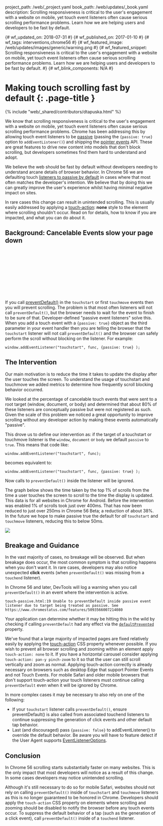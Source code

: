 project_path: /web/_project.yaml
book_path: /web/updates/_book.yaml
description: Scrolling responsiveness is critical to the user's engagement with a website on mobile, yet touch event listeners often cause serious scrolling performance problems. Learn how we are helping users and developers to be fast by default.

{# wf_updated_on: 2018-07-31 #}
{# wf_published_on: 2017-01-10 #}
{# wf_tags: interventions,chrome56 #}
{# wf_featured_image: /web/updates/images/generic/warning.png #}
{# wf_featured_snippet: Scrolling responsiveness is critical to the user's engagement with a website on mobile, yet touch event listeners often cause serious scrolling performance problems. Learn how we are helping users and developers to be fast by default. #}
{# wf_blink_components: N/A #}

# Making touch scrolling fast by default {: .page-title }

{% include "web/_shared/contributors/dtapuska.html" %}

We know that scrolling responsiveness is critical to the user's engagement with
a website on mobile, yet touch event listeners often cause serious scrolling
performance problems. Chrome has been addressing this by allowing touch event
listeners to be
[passive](/web/updates/2016/06/passive-event-listeners)
(passing the `{passive: true}` option to `addEventListener()`) and shipping the
[pointer
events](/web/updates/2016/10/pointer-events) API.
These are great features to drive new content into models that don't block
scrolling, but developers sometimes find them hard to understand and adopt.

We believe the web should be fast by default without developers needing to
understand arcane details of browser behavior. In Chrome 56 we are defaulting
touch [listeners to passive by
default](https://www.chromestatus.com/features/5093566007214080) in cases where
that most often matches the developer's intention. We believe that by doing this
we can greatly improve the user's experience whilst having minimal negative
impact on sites.

In rare cases this change can result in unintended scrolling. This is usually 
easily addressed by applying a 
[touch-action](https://developer.mozilla.org/en-US/docs/Web/CSS/touch-action): 
**none** style to the element where scrolling shouldn't occur. Read on for 
details, how to know if you are impacted, and what you can do about it.

## Background: Cancelable Events slow your page down

<div class="video-wrapper">
  <iframe class="devsite-embedded-youtube-video" data-video-id="65VMej8n23A"
          data-autohide="1" data-showinfo="0" frameborder="0" allowfullscreen>
  </iframe>
</div>

If you call
[preventDefault()](https://developer.mozilla.org/en-US/docs/Web/API/Event/preventDefault)
in the `touchstart` or first `touchmove` events then you will prevent scrolling.
The problem is that most often listeners will not call `preventDefault()`, but
the browser needs to wait for the event to finish to be sure of that.
Developer-defined "passive event listeners" solve this. When you add a touch
event with a `{passive: true}` object as the third parameter in your event
handler then you are telling the browser that the `touchstart` listener will not
call `preventDefault()` and the browser can safely perform the scroll without
blocking on the listener. For example:

    window.addEventListener("touchstart", func, {passive: true} );

## The Intervention

Our main motivation is to reduce the time it takes to update the display after 
the user touches the screen. To understand the usage of touchstart and touchmove 
we added metrics to determine how frequently scroll blocking behavior occurred. 

We looked at the percentage of cancelable touch events that were sent to a root 
target (window, document, or body) and determined that about 80% of these 
listeners are conceptually passive but were not registered as such. Given the 
scale of this problem we noticed a great opportunity to improve scrolling 
without any developer action by making these events automatically "passive".

This drove us to define our intervention as: if the target of a touchstart or 
touchmove listener is the `window`, `document` or `body` we default 
`passive` to `true`. This means that code like: 

    window.addEventListener("touchstart", func);

becomes equivalent to:

    window.addEventListener("touchstart", func, {passive: true} );

Now calls to `preventDefault()` inside the listener will be ignored.

The graph below shows the time taken by the top 1% of scrolls from the time a
user touches the screen to scroll to the time the display is updated. This data
is for all websites in Chrome for Android. Before the intervention was enabled
1% of scrolls took just over 400ms. That has now been reduced to just over 250ms
in Chrome 56 Beta; a reduction of about 38%. In the future we hope to make
passive true the default for _all_ `touchstart` and `touchmove` listeners,
reducing this to below 50ms.

<img src="/web/updates/images/2017/01/scrolling-intervention/image00.png" 
  class="attempt-float"/>

## Breakage and Guidance

In the vast majority of cases, no breakage will be observed. But when breakage 
does occur, the most common symptom is that scrolling happens when you don't 
want it. In rare cases, developers may also notice unexpected **click** events 
(when `preventDefault()` was missing from a `touchend` listener).

In Chrome 56 and later, DevTools will log a warning when you call 
`preventDefault()` in an event where the intervention is active.

    touch-passive.html:19 Unable to preventDefault inside passive event listener due to target being treated as passive. See https://www.chromestatus.com/features/5093566007214080

Your application can determine whether it may be hitting this in the wild by 
checking if calling `preventDefault` had any effect via the 
[`defaultPrevented`](https://developer.mozilla.org/en-US/docs/Web/API/Event/defaultPrevented) 
property. 

We've found that a large majority of impacted pages are fixed relatively easily
by applying the
[touch-action](https://developer.mozilla.org/en-US/docs/Web/CSS/touch-action)
CSS property whenever possible. If you wish to prevent all browser scrolling and
zooming within an element apply `touch-action: none` to it. If you have a
horizontal carousel consider applying `touch-action: pan-y pinch-zoom` to it so
that the user can still scroll vertically and zoom as normal. Applying
touch-action correctly is already necessary on browsers such as desktop Edge
that support Pointer Events and not Touch Events. For mobile Safari and older
mobile browsers that don't support touch-action your touch listeners must
continue calling `preventDefault` even when it will be ignored by Chrome.

In more complex cases it may be necessary to also rely on one of the following:

* If your `touchstart` listener calls `preventDefault()`, ensure
  preventDefault() is also called from associated touchend listeners to continue
  suppressing the generation of click events and other default tap behavior.
* Last (and discouraged) pass `{passive: false}` to addEventListener() to
  override the default behavior. Be aware you will have to feature detect if the
  User Agent supports
  [EventListenerOptions](https://github.com/WICG/EventListenerOptions).

## Conclusion

In Chrome 56 scrolling starts substantially faster on many websites. This is the
only impact that most developers will notice as a result of this change. In some
cases developers may notice unintended scrolling.

Although it's still necessary to do so for mobile Safari, websites should not
rely on calling `preventDefault()` inside of `touchstart` and `touchmove`
listeners as this is no longer guaranteed to be honored in Chrome. Developers
should apply the `touch-action` CSS property on elements where scrolling and
zooming should be disabled to notify the browser before any touch events occur.
To suppress the default behavior of a tap (such as the generation of a click
event), call `preventDefault()` inside of a `touchend` listener.

